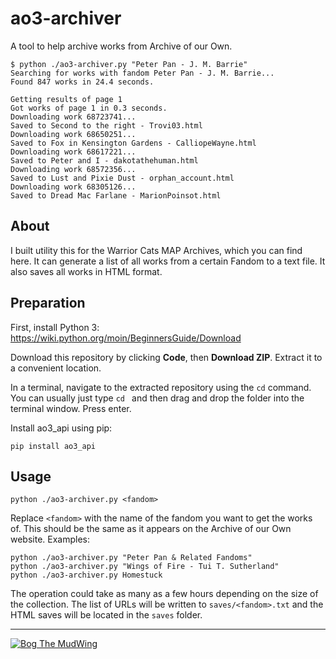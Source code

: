 # ao3-archiver

A tool to help archive works from Archive of our Own.

```
$ python ./ao3-archiver.py "Peter Pan - J. M. Barrie"
Searching for works with fandom Peter Pan - J. M. Barrie...
Found 847 works in 24.4 seconds.

Getting results of page 1
Got works of page 1 in 0.3 seconds.
Downloading work 68723741...
Saved to Second to the right - Trovi03.html
Downloading work 68650251...
Saved to Fox in Kensington Gardens - CalliopeWayne.html
Downloading work 68617221...
Saved to Peter and I - dakotathehuman.html
Downloading work 68572356...
Saved to Lust and Pixie Dust - orphan_account.html
Downloading work 68305126...
Saved to Dread Mac Farlane - MarionPoinsot.html
```

## About

I built utility this for the Warrior Cats MAP Archives, which you can find here. It can generate a list of all works from a certain Fandom to a text file. It also saves all works in HTML format.

## Preparation

First, install Python 3: https://wiki.python.org/moin/BeginnersGuide/Download

Download this repository by clicking **Code**, then **Download ZIP**. Extract it to a convenient location.

In a terminal, navigate to the extracted repository using the `cd` command. You can usually just type `cd ` and then drag and drop the folder into the terminal window. Press enter.

Install ao3_api using pip:

```
pip install ao3_api
```

## Usage

```
python ./ao3-archiver.py <fandom>
```

Replace `<fandom>` with the name of the fandom you want to get the works of. This should be the same as it appears on the Archive of our Own website. Examples:

```
python ./ao3-archiver.py "Peter Pan & Related Fandoms"
python ./ao3-archiver.py "Wings of Fire - Tui T. Sutherland"
python ./ao3-archiver.py Homestuck
```

The operation could take as many as a few hours depending on the size of the collection. The list of URLs will be written to `saves/<fandom>.txt` and the HTML saves will be located in the `saves` folder.

---

[![Bog The MudWing](https://blog.macver.org/content/images/2025/07/Stamp-Colored-Small-Shadow.png)](https://blog.macver.org/about-me)
